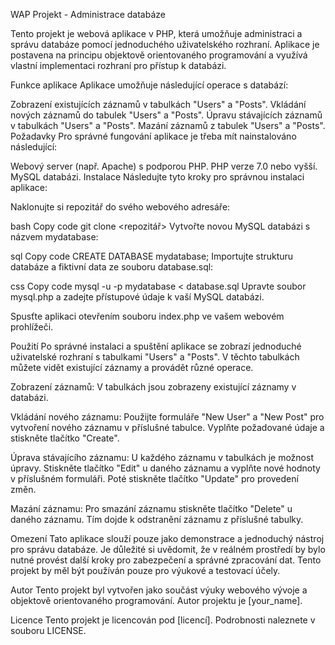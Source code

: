 WAP Projekt - Administrace databáze

Tento projekt je webová aplikace v PHP, která umožňuje administraci a správu databáze pomocí jednoduchého uživatelského rozhraní. Aplikace je postavena na principu objektově orientovaného programování a využívá vlastní implementaci rozhraní pro přístup k databázi.

Funkce aplikace
Aplikace umožňuje následující operace s databází:

Zobrazení existujících záznamů v tabulkách "Users" a "Posts".
Vkládání nových záznamů do tabulek "Users" a "Posts".
Úpravu stávajících záznamů v tabulkách "Users" a "Posts".
Mazání záznamů z tabulek "Users" a "Posts".
Požadavky
Pro správné fungování aplikace je třeba mít nainstalováno následující:

Webový server (např. Apache) s podporou PHP.
PHP verze 7.0 nebo vyšší.
MySQL databázi.
Instalace
Následujte tyto kroky pro správnou instalaci aplikace:

Naklonujte si repozitář do svého webového adresáře:

bash
Copy code
git clone <repozitář>
Vytvořte novou MySQL databázi s názvem mydatabase:

sql
Copy code
CREATE DATABASE mydatabase;
Importujte strukturu databáze a fiktivní data ze souboru database.sql:

css
Copy code
mysql -u <username> -p mydatabase < database.sql
Upravte soubor mysql.php a zadejte přístupové údaje k vaší MySQL databázi.

Spusťte aplikaci otevřením souboru index.php ve vašem webovém prohlížeči.

Použití
Po správné instalaci a spuštění aplikace se zobrazí jednoduché uživatelské rozhraní s tabulkami "Users" a "Posts". V těchto tabulkách můžete vidět existující záznamy a provádět různé operace.

Zobrazení záznamů: V tabulkách jsou zobrazeny existující záznamy v databázi.

Vkládání nového záznamu: Použijte formuláře "New User" a "New Post" pro vytvoření nového záznamu v příslušné tabulce. Vyplňte požadované údaje a stiskněte tlačítko "Create".

Úprava stávajícího záznamu: U každého záznamu v tabulkách je možnost úpravy. Stiskněte tlačítko "Edit" u daného záznamu a vyplňte nové hodnoty v příslušném formuláři. Poté stiskněte tlačítko "Update" pro provedení změn.

Mazání záznamu: Pro smazání záznamu stiskněte tlačítko "Delete" u daného záznamu. Tím dojde k odstranění záznamu z příslušné tabulky.

Omezení
Tato aplikace slouží pouze jako demonstrace a jednoduchý nástroj pro správu databáze. Je důležité si uvědomit, že v reálném prostředí by bylo nutné provést další kroky pro zabezpečení a správné zpracování dat. Tento projekt by měl být používán pouze pro výukové a testovací účely.

Autor
Tento projekt byl vytvořen jako součást výuky webového vývoje a objektově orientovaného programování. Autor projektu je [your_name].

Licence
Tento projekt je licencován pod [licencí]. Podrobnosti naleznete v souboru LICENSE.
